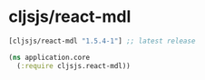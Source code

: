 # cljsjs/react-mdl

[](dependency)
```clojure
[cljsjs/react-mdl "1.5.4-1"] ;; latest release

```
[](/dependency)


```clojure
(ns application.core
  (:require cljsjs.react-mdl))

```
